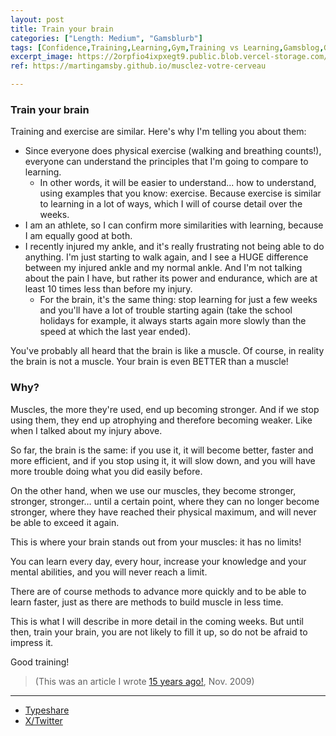 ```yaml
---
layout: post
title: Train your brain
categories: ["Length: Medium", "Gamsblurb"]
tags: [Confidence,Training,Learning,Gym,Training vs Learning,Gamsblog,Gamsblurb]
excerpt_image: https://2orpfio4ixpxegt9.public.blob.vercel-storage.com/blogPost/cm1tl8jj3000olb0cprxxkkxo/preview-image-wj32LDqeWauTkd7TFJ8ZNb2ifDUXfS.jfif
ref: https://martingamsby.github.io/musclez-votre-cerveau

---
```


### **Train your brain**

Training and exercise are similar. Here's why I'm telling you about them:

- Since everyone does physical exercise (walking and breathing counts!), everyone can understand the principles that I'm going to compare to learning.
    - In other words, it will be easier to understand... how to understand, using examples that you know: exercise. Because exercise is similar to learning in a lot of ways, which I will of course detail over the weeks.
- I am an athlete, so I can confirm more similarities with learning, because I am equally good at both.
- I recently injured my ankle, and it's really frustrating not being able to do anything. I'm just starting to walk again, and I see a HUGE difference between my injured ankle and my normal ankle. And I'm not talking about the pain I have, but rather its power and endurance, which are at least 10 times less than before my injury.
    - For the brain, it's the same thing: stop learning for just a few weeks and you'll have a lot of trouble starting again (take the school holidays for example, it always starts again more slowly than the speed at which the last year ended).

You've probably all heard that the brain is like a muscle. Of course, in reality the brain is not a muscle. Your brain is even BETTER than a muscle!

### Why?

Muscles, the more they're used, end up becoming stronger. And if we stop using them, they end up atrophying and therefore becoming weaker. Like when I talked about my injury above.

So far, the brain is the same: if you use it, it will become better, faster and more efficient, and if you stop using it, it will slow down, and you will have more trouble doing what you did easily before.

On the other hand, when we use our muscles, they become stronger, stronger, stronger… until a certain point, where they can no longer become stronger, where they have reached their physical maximum, and will never be able to exceed it again.

This is where your brain stands out from your muscles: it has no limits!

You can learn every day, every hour, increase your knowledge and your mental abilities, and you will never reach a limit.

There are of course methods to advance more quickly and to be able to learn faster, just as there are methods to build muscle in less time.

This is what I will describe in more detail in the coming weeks. But until then, train your brain, you are not likely to fill it up, so do not be afraid to impress it.

Good training!

> (This was an article I wrote [15 years ago!](https://blog.comment-apprendre.com/musclez-votre-cerveau/), Nov. 2009)

---

- [Typeshare](https://typeshare.co/martingamsby/posts/train-your-brain)
- [X/Twitter](https://x.com/Martin_Gamsby/status/1841898344492183606)

